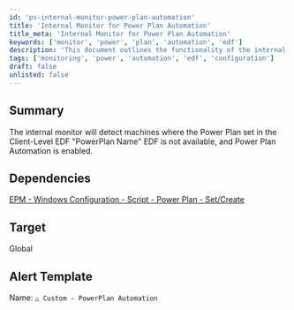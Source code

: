 ```yaml
---
id: 'ps-internal-monitor-power-plan-automation'
title: 'Internal Monitor for Power Plan Automation'
title_meta: 'Internal Monitor for Power Plan Automation'
keywords: ['monitor', 'power', 'plan', 'automation', 'edf']
description: 'This document outlines the functionality of the internal monitor that detects machines with unavailable Power Plans set in the Client-Level EDF "PowerPlan Name" when Power Plan Automation is enabled. It also includes dependencies and alert template information.'
tags: ['monitoring', 'power', 'automation', 'edf', 'configuration']
draft: false
unlisted: false
---
```

## Summary

The internal monitor will detect machines where the Power Plan set in the Client-Level EDF "PowerPlan Name" EDF is not available, and Power Plan Automation is enabled.

## Dependencies

[EPM - Windows Configuration - Script - Power Plan - Set/Create](https://proval.itglue.com/DOC-5078775-15053772)

## Target

Global

## Alert Template

Name: `△ Custom - PowerPlan Automation`


